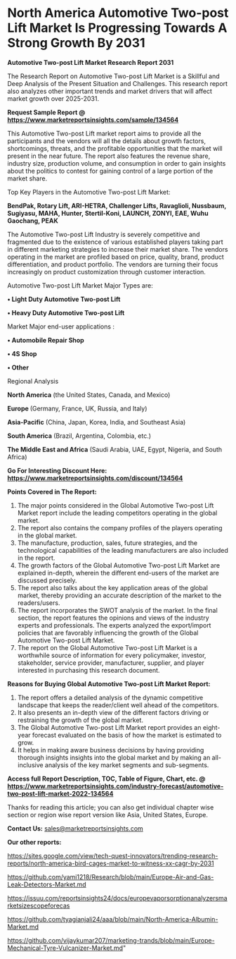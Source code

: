 # North America Automotive Two-post Lift Market Is Progressing Towards A Strong Growth By 2031

<strong>Automotive Two-post Lift Market Research Report 2031</strong>

The Research Report on Automotive Two-post Lift Market is a Skillful and Deep Analysis of the Present Situation and Challenges. This research report also analyzes other important trends and market drivers that will affect market growth over 2025-2031.

<strong>Request Sample Report @ <a href=https://www.marketreportsinsights.com/sample/134564>https://www.marketreportsinsights.com/sample/134564</a></strong>

This Automotive Two-post Lift market report aims to provide all the participants and the vendors will all the details about growth factors, shortcomings, threats, and the profitable opportunities that the market will present in the near future. The report also features the revenue share, industry size, production volume, and consumption in order to gain insights about the politics to contest for gaining control of a large portion of the market share.

Top Key Players in the Automotive Two-post Lift Market:

<strong>BendPak, Rotary Lift, ARI-HETRA, Challenger Lifts, Ravaglioli, Nussbaum, Sugiyasu, MAHA, Hunter, Stertil-Koni, LAUNCH, ZONYI, EAE, Wuhu Gaochang, PEAK</strong>

The Automotive Two-post Lift Industry is severely competitive and fragmented due to the existence of various established players taking part in different marketing strategies to increase their market share. The vendors operating in the market are profiled based on price, quality, brand, product differentiation, and product portfolio. The vendors are turning their focus increasingly on product customization through customer interaction.

Automotive Two-post Lift Market Major Types are:

<strong>• Light Duty Automotive Two-post Lift

• Heavy Duty Automotive Two-post Lift</strong>

Market Major end-user applications :

<strong>• Automobile Repair Shop

• 4S Shop

• Other</strong>

Regional Analysis

</u><strong><b>North America</b></strong> (the United States, Canada, and Mexico)

<strong><b>Europe </b></strong>(Germany, France, UK, Russia, and Italy)

<strong><b>Asia-Pacific</b></strong> (China, Japan, Korea, India, and Southeast Asia)

<strong><b>South America</b></strong> (Brazil, Argentina, Colombia, etc.)

<strong><b>The Middle East and Africa</b></strong> (Saudi Arabia, UAE, Egypt, Nigeria, and South Africa)

<strong>Go For Interesting Discount Here: <a href=https://www.marketreportsinsights.com/discount/134564>https://www.marketreportsinsights.com/discount/134564</a></strong>

<strong>Points Covered in The Report:</strong>
<ol>
  <li>The major points considered in the Global Automotive Two-post Lift Market report include the leading competitors operating in the global market.</li>
  <li>The report also contains the company profiles of the players operating in the global market.</li>
  <li>The manufacture, production, sales, future strategies, and the technological capabilities of the leading manufacturers are also included in the report.</li>
  <li>The growth factors of the Global Automotive Two-post Lift Market are explained in-depth, wherein the different end-users of the market are discussed precisely.</li>
  <li>The report also talks about the key application areas of the global market, thereby providing an accurate description of the market to the readers/users.</li>
  <li>The report incorporates the SWOT analysis of the market. In the final section, the report features the opinions and views of the industry experts and professionals. The experts analyzed the export/import policies that are favorably influencing the growth of the Global Automotive Two-post Lift Market.</li>
  <li>The report on the Global Automotive Two-post Lift Market is a worthwhile source of information for every policymaker, investor, stakeholder, service provider, manufacturer, supplier, and player interested in purchasing this research document.</li>
</ol>
<strong>Reasons for Buying Global Automotive Two-post Lift Market Report:</strong>

<ol>
  <li>The report offers a detailed analysis of the dynamic competitive landscape that keeps the reader/client well ahead of the competitors.</li>
  <li>It also presents an in-depth view of the different factors driving or restraining the growth of the global market.</li>
  <li>The Global Automotive Two-post Lift Market report provides an eight-year forecast evaluated on the basis of how the market is estimated to grow.</li>
  <li>It helps in making aware business decisions by having providing thorough insights insights into the global market and by making an all-inclusive analysis of the key market segments and sub-segments.</li>
</ol>
<strong>Access full Report Description, TOC, Table of Figure, Chart, etc. @ <a href=https://www.marketreportsinsights.com/industry-forecast/automotive-two-post-lift-market-2022-134564>https://www.marketreportsinsights.com/industry-forecast/automotive-two-post-lift-market-2022-134564</a></strong>


Thanks for reading this article; you can also get individual chapter wise section or region wise report version like Asia, United States, Europe.

<strong>Contact Us:</strong>
sales@marketreportsinsights.com

<strong>Our other reports:</strong>

<a href=https://sites.google.com/view/tech-quest-innovators/trending-research-reports/north-america-bird-cages-market-to-witness-xx-cagr-by-2031>https://sites.google.com/view/tech-quest-innovators/trending-research-reports/north-america-bird-cages-market-to-witness-xx-cagr-by-2031</a>

<a href=https://github.com/yami1218/Research/blob/main/Europe-Air-and-Gas-Leak-Detectors-Market.md>https://github.com/yami1218/Research/blob/main/Europe-Air-and-Gas-Leak-Detectors-Market.md</a>

<a href=https://issuu.com/reportsinsights24/docs/europevaporsorptionanalyzersmarketsizescopeforecas>https://issuu.com/reportsinsights24/docs/europevaporsorptionanalyzersmarketsizescopeforecas</a>

<a href=https://github.com/tyagianjali24/aaa/blob/main/North-America-Albumin-Market.md>https://github.com/tyagianjali24/aaa/blob/main/North-America-Albumin-Market.md</a>

<a href=https://github.com/vijaykumar207/marketing-trands/blob/main/Europe-Mechanical-Tyre-Vulcanizer-Market.md>https://github.com/vijaykumar207/marketing-trands/blob/main/Europe-Mechanical-Tyre-Vulcanizer-Market.md</a>"
